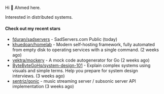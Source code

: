Hi 👋 Ahmed here.

Interested in distributed systems.

#### Check out my recent stars

- [fduran/sadservers](https://github.com/fduran/sadservers) - SadServers.com Public (today)
- [khuedoan/homelab](https://github.com/khuedoan/homelab) - Modern self-hosting framework, fully automated from empty disk to operating services with a single command. (2 weeks ago)
- [vektra/mockery](https://github.com/vektra/mockery) - A mock code autogenerator for Go (2 weeks ago)
- [ByteByteGoHq/system-design-101](https://github.com/ByteByteGoHq/system-design-101) - Explain complex systems using visuals and simple terms. Help you prepare for system design interviews. (3 weeks ago)
- [sentriz/gonic](https://github.com/sentriz/gonic) - music streaming server / subsonic server API implementation  (3 weeks ago)


